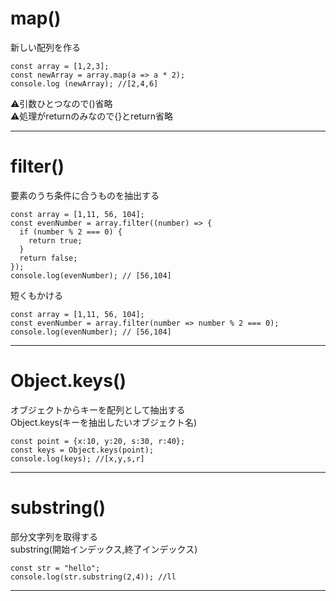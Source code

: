 # map()
新しい配列を作る
~~~
const array = [1,2,3];
const newArray = array.map(a => a * 2);
console.log (newArray); //[2,4,6]
~~~
⚠️引数ひとつなので()省略    
⚠️処理がreturnのみなので{}とreturn省略
***

# filter()
要素のうち条件に合うものを抽出する
~~~
const array = [1,11, 56, 104];
const evenNumber = array.filter((number) => {
  if (number % 2 === 0) {
    return true;
  }
  return false;
});
console.log(evenNumber); // [56,104]
~~~
短くもかける
~~~
const array = [1,11, 56, 104];
const evenNumber = array.filter(number => number % 2 === 0);
console.log(evenNumber); // [56,104]
~~~
***

# Object.keys()
オブジェクトからキーを配列として抽出する  
Object.keys(キーを抽出したいオブジェクト名)
~~~
const point = {x:10, y:20, s:30, r:40};
const keys = Object.keys(point);
console.log(keys); //[x,y,s,r]
~~~
***

# substring()
部分文字列を取得する    
substring(開始インデックス,終了インデックス)
~~~
const str = "hello";
console.log(str.substring(2,4)); //ll
~~~
***
